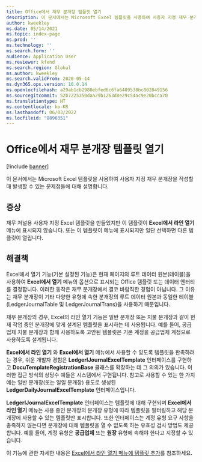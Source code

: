 ```yaml
---
title: Office에서 재무 분개장 템플릿 열기
description: 이 문서에서는 Microsoft Excel 템플릿을 사용하여 사용자 지정 재무 분개장을 작성할 때 발생할 수 있는 문제점들에 대해 설명합니다.
author: kweekley
ms.date: 05/14/2021
ms.topic: index-page
ms.prod: ''
ms.technology: ''
ms.search.form: ''
audience: Application User
ms.reviewer: kfend
ms.search.region: Global
ms.author: kweekley
ms.search.validFrom: 2020-05-14
ms.dyn365.ops.version: 10.0.14
ms.openlocfilehash: a29ab1cb2980ebfed6c6fa6409538bc802849156
ms.sourcegitcommit: 52b7225350daa29b1263d8e29c54ac9e20bcca70
ms.translationtype: HT
ms.contentlocale: ko-KR
ms.lasthandoff: 06/03/2022
ms.locfileid: "8896351"
---
```

# <a name="open-financial-journal-templates-in-office"></a>Office에서 재무 분개장 템플릿 열기

[!include [banner](../includes/banner.md)]

이 문서에서는 Microsoft Excel 템플릿을 사용하여 사용자 지정 재무 분개장을 작성할 때 발생할 수 있는 문제점들에 대해 설명합니다.

## <a name="symptom"></a>증상

재무 저널용 사용자 지정 Excel 템플릿을 만들었지만 이 템플릿이 **Excel에서 라인 열기** 메뉴에 표시되지 않습니다. 또는 이 템플릿이 메뉴에 표시되지만 일단 선택하면 다른 템플릿이 열립니다.

## <a name="resolution"></a>해결책

Excel에서 열기 기능(기본 설정된 기능)은 현재 페이지의 루트 데이터 원본(테이블)을 사용하여 **Excel에서 열기** 메뉴의 옵션으로 표시되는 Office 템플릿 또는 데이터 엔터티를 결정합니다. 이러한 동작은 재무 분개장에서 결코 바람직한 경험이 아닙니다. 그 이유는 재무 분개장이 기타 다양한 유형에 속한 분개장의 루트 데이터 원본과 동일한 테이블(LedgerJournalTable 및 LedgerJournalTrans)을 사용하기 때문입니다.

재무 분개장의 경우, Excel의 라인 열기 기능은 일반 분개장 또는 지불 분개장과 같이 현재 작업 중인 분개장에 맞게 설계된 템플릿을 표시하는 데 사용됩니다. 예를 들어, 공급업체 지불 분개장과 함께 사용하도록 고안된 템플릿은 기본 계정을 공급업체 계정으로 사용하도록 설계됩니다.

**Excel에서 라인 열기** 와 **Excel에서 열기** 메뉴에서 사용할 수 있도록 템플릿을 판촉하려는 경우, 쉬운 개발자 경험은 **LedgerIJournalExcelTemplate** 인터페이스를 구현하고 **DocuTemplateRegistrationBase** 클래스를 확장하는 데 그 의의가 있습니다. 이러한 접근 방식의 상당수 예들은 시스템에서 구현됩니다. 참고로 사용할 수 있는 한 가지 예는 일반 분개장(또는 일일 분개장) 용도로 생성된 **LedgerDailyJournalExcelTemplate** 인터페이스입니다.

**LedgerIJournalExcelTemplate** 인터페이스는 템플릿에 대해 구현되며 **Excel에서 라인 열기** 메뉴는 사용 중인 분개장의 분개장 유형에 따라 템플릿을 필터링하고 해당 분개장에 사용할 수 있는 템플릿만 표시합니다. 또한 인터페이스는 계정 유형 요구 사항을 충족하지 않는다면 분개장에 대해 템플릿을 열 수 없도록 하는 유효성 검사 방법도 제공합니다. 예를 들어, 계정 유형은 **공급업체** 또는 **원장** 유형에 속해야 한다고 지정할 수 있습니다.

이 기능에 관한 자세한 내용은 [Excel에서 라인 열기 메뉴에 템플릿 추가](../../fin-ops-core/dev-itpro/user-interface/add-templates-open-lines-excel-menu.md)를 참조하세요.
